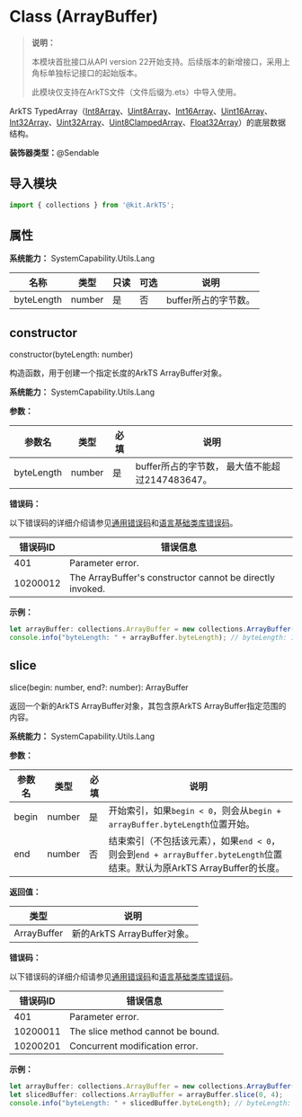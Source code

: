 # Class (ArrayBuffer)

> **说明：**
>
> 本模块首批接口从API version 22开始支持。后续版本的新增接口，采用上角标单独标记接口的起始版本。
>
> 此模块仅支持在ArkTS文件（文件后缀为.ets）中导入使用。

ArkTS TypedArray（[Int8Array](arkts-apis-arkts-collections-Int8Array.md)、[Uint8Array](arkts-apis-arkts-collections-Uint8Array.md)、[Int16Array](arkts-apis-arkts-collections-Int16Array.md)、[Uint16Array](arkts-apis-arkts-collections-Uint16Array.md)、[Int32Array](arkts-apis-arkts-collections-Int32Array.md)、[Uint32Array](arkts-apis-arkts-collections-Uint32Array.md)、[Uint8ClampedArray](arkts-apis-arkts-collections-Uint8ClampedArray.md)、[Float32Array](arkts-apis-arkts-collections-Float32Array.md)）的底层数据结构。

**装饰器类型：**\@Sendable

## 导入模块

```ts
import { collections } from '@kit.ArkTS';
```

## 属性

**系统能力：** SystemCapability.Utils.Lang

| 名称   | 类型   | 只读 | 可选 | 说明              |
| ------ | ------ | ---- | ---- | ----------------|
| byteLength | number | 是   | 否   | buffer所占的字节数。|

## constructor
constructor(byteLength: number)

构造函数，用于创建一个指定长度的ArkTS ArrayBuffer对象。

**系统能力：** SystemCapability.Utils.Lang

**参数：**

| 参数名 | 类型   | 必填 | 说明                       |
| ------ | ------ | ---- | -------------------------|
| byteLength  | number | 是   | buffer所占的字节数， 最大值不能超过2147483647。     |

**错误码：**

以下错误码的详细介绍请参见[通用错误码](../errorcodes/errorcode-universal.md)和[语言基础类库错误码](../errorcodes/errorcode-utils.md)。

| 错误码ID | 错误信息                                                |
| -------- | ------------------------------------------------------- |
| 401      | Parameter error.                                          |
| 10200012 | The ArrayBuffer's constructor cannot be directly invoked. |

**示例：**

```ts
let arrayBuffer: collections.ArrayBuffer = new collections.ArrayBuffer(10);
console.info("byteLength: " + arrayBuffer.byteLength); // byteLength: 10
```

## slice
slice(begin: number, end?: number): ArrayBuffer

返回一个新的ArkTS ArrayBuffer对象，其包含原ArkTS ArrayBuffer指定范围的内容。

**系统能力：** SystemCapability.Utils.Lang

**参数：**

| 参数名 | 类型   | 必填 | 说明                                              |
| ------ | ------ | ---- | ------------------------------------------------ |
| begin  | number | 是   | 开始索引，如果`begin < 0`，则会从`begin + arrayBuffer.byteLength`位置开始。 |
| end    | number | 否   | 结束索引（不包括该元素），如果`end < 0`，则会到`end + arrayBuffer.byteLength`位置结束。默认为原ArkTS ArrayBuffer的长度。|

**返回值：**

| 类型         | 说明      |
| ------------ | --------- |
| ArrayBuffer | 新的ArkTS ArrayBuffer对象。 |

**错误码：**

以下错误码的详细介绍请参见[通用错误码](../errorcodes/errorcode-universal.md)和[语言基础类库错误码](../errorcodes/errorcode-utils.md)。

| 错误码ID |                    错误信息                   |
| -------- | -------------------------------------------- |
| 401      | Parameter error.                             |
| 10200011 | The slice method cannot be bound.            |
| 10200201 | Concurrent modification error.               |

**示例：**

```ts
let arrayBuffer: collections.ArrayBuffer = new collections.ArrayBuffer(10);
let slicedBuffer: collections.ArrayBuffer = arrayBuffer.slice(0, 4);
console.info("byteLength: " + slicedBuffer.byteLength); // byteLength: 4
```
